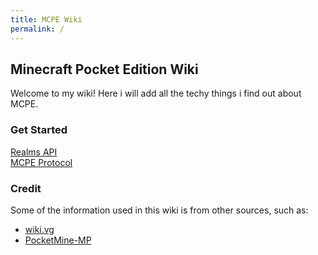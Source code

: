 ```yaml
---
title: MCPE Wiki
permalink: /
---
```

## Minecraft Pocket Edition Wiki
Welcome to my wiki! Here i will add all the techy things i find out about MCPE.  

### Get Started
[Realms API](realms/Realms.md)  
[MCPE Protocol](protocol/Protocol.md)  
  
### Credit
Some of the information used in this wiki is from other sources, such as:  
* [wiki.vg](http://wiki.vg/Pocket_Minecraft_Protocol)
* [PocketMine-MP](https://github.com/pmmp/PocketMine-MP)
